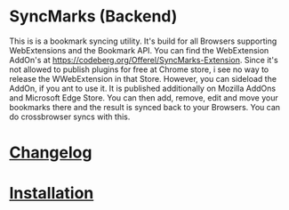 # SyncMarks (Backend)
This is is a bookmark syncing utility. It's build for all Browsers supporting WebExtensions and the Bookmark API. You can find the WebExtension AddOn's at https://codeberg.org/Offerel/SyncMarks-Extension. Since it's not allowed to publish plugins for free at Chrome store, i see no way to release the WWebExtension in that Store. However, you can sideload the AddOn, if you ant to use it. It is published additionally on Mozilla AddOns and Microsoft Edge Store. You can then add, remove, edit and move your bookmarks there and the result is synced back to your Browsers. You can do crossbrowser syncs with this.

# [Changelog](./CHANGELOG.md)
# [Installation](../../../wiki/Installation)